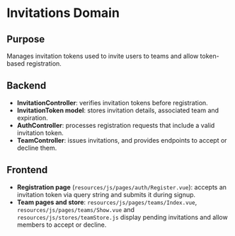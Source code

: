 # Invitations Domain

## Purpose
Manages invitation tokens used to invite users to teams and allow token-based registration.

## Backend
- **InvitationController**: verifies invitation tokens before registration.
- **InvitationToken model**: stores invitation details, associated team and expiration.
- **AuthController**: processes registration requests that include a valid invitation token.
- **TeamController**: issues invitations, and provides endpoints to accept or decline them.

## Frontend
- **Registration page** (`resources/js/pages/auth/Register.vue`): accepts an invitation token via query string and submits it during signup.
- **Team pages and store**: `resources/js/pages/teams/Index.vue`, `resources/js/pages/teams/Show.vue` and `resources/js/stores/teamStore.js` display pending invitations and allow members to accept or decline.
